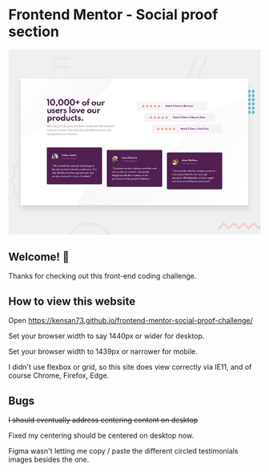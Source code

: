 # Frontend Mentor - Social proof section

![Design preview for the Social proof section coding challenge](./design/desktop-preview.jpg)

## Welcome! 👋

Thanks for checking out this front-end coding challenge.

## How to view this website
Open https://kensan73.github.io/frontend-mentor-social-proof-challenge/

Set your browser width to say 1440px or wider for desktop.


Set your browser width to 1439px or narrower for mobile.

I didn't use flexbox or grid, so this site does view correctly via IE11, and of course Chrome, Firefox, Edge.

## Bugs
~~I should eventually address centering content on desktop~~


Fixed my centering should be centered on desktop now.


Figma wasn't letting me copy / paste the different circled testimonials images besides the one.